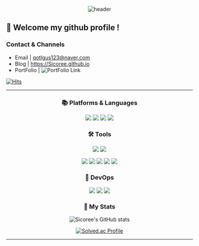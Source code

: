 <div align="center">

![header](https://capsule-render.vercel.app/api?type=waving&color=gradient&customColorList=18&height=250&section=header&text=Sihyeon%20Bae&fontSize=70&fontAlign=50&fontAlignY=40&animation=fadeIn)

</div>

##  👋 Welcome my github profile !
### Contact & Channels
- Email | qotlgus123@naver.com
- Blog | https://Sicoree.github.io
- PortFolio | ![PortFolio Link](https://kindhearted-moonstone-180.notion.site/BAE-SI-HYEON-12585de6a90f4da59a2c944d9355dfae?pvs=4)
  
[![Hits](https://hits.seeyoufarm.com/api/count/incr/badge.svg?url=https%3A%2F%2Fgithub.com%2FSicoree&count_bg=%23C687D0&title_bg=%238035D8&icon=&icon_color=%23FFFFFF&title=hits&edge_flat=false)](https://hits.seeyoufarm.com)

---
<div align = center>

<h3> 📚 Platforms & Languages </h3>
<p>
<img src="https://img.shields.io/badge/Java-007396.svg?&style=for-the-badge&logo=Java&logoColor=White"/></a>
<img src="https://img.shields.io/badge/Spring%20Boot-6DB33F.svg?&style=for-the-badge&logo=Spring%20Boot&logoColor=white"/></a>
<img src="https://img.shields.io/badge/Python-3776AB.svg?&style=for-the-badge&logo=Python&logoColor=white"/></a>
<img src="https://img.shields.io/badge/Django-092E20.svg?&style=for-the-badge&logo=Django&logoColor=white"/></a>
</p>
  
<h3> 🛠 Tools </h3>
<p>
<img src="https://img.shields.io/badge/IntelliJ%20IDEA-000000.svg?&style=for-the-badge&logo=IntelliJ%20IDEA&logoColor=white"/></a>
<img src="https://img.shields.io/badge/Visual%20Studio%20Code-007ACC.svg?&style=for-the-badge&logo=Visual%20Studio%20Code&logoColor=white"/></a>

<img src="https://img.shields.io/badge/Git-F05032.svg?&style=for-the-badge&logo=Git&logoColor=white"/></a>
<img src="https://img.shields.io/badge/GitHub-181717.svg?style=for-the-badge&logo=GitHub&logoColor=white"/></a>
<img src="https://img.shields.io/badge/GitLab-FC6D26.svg?style=for-the-badge&logo=GitLab&logoColor=white"/></a>
<img src="https://img.shields.io/badge/Jira-0052CC.svg?&style=for-the-badge&logo=Jira&logoColor=white"/></a>
<img src="https://img.shields.io/badge/Notion-000000.svg?&style=for-the-badge&logo=Notion&logoColor=white"/></a>
</p>

<h3> 🔧 DevOps </h3>
<p>
<img src="https://img.shields.io/badge/MariaDB-003545.svg?&style=for-the-badge&logo=MariaDB&logoColor=white"/></a>
<img src="https://img.shields.io/badge/Docker-2496ED.svg?&style=for-the-badge&logo=Docker&logoColor=white"/></a>
<img src="https://img.shields.io/badge/Jenkins-D24939.svg?&style=for-the-badge&logo=Jenkins&logoColor=white"/></a>
</p>
</div>

<div align="center">
<h3> 🌱 My Stats </h3>  
  
![Sicoree's GitHub stats](https://github-readme-stats-git-masterrstaa-rickstaa.vercel.app/api?username=Sicoree&&show_icons=true&theme=calm)

[![Solved.ac Profile](http://mazassumnida.wtf/api/v2/generate_badge?boj=qotlgus123)](https://solved.ac/qotlgus123/)

---
</div>
